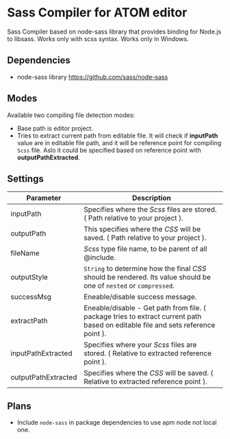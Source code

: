 # Sass Compiler for ATOM editor

Sass Compiler based on node-sass library that provides binding for Node.js to libsass. Works only with scss syntax.
Works only in Windows.

## Dependencies
* node-sass library https://github.com/sass/node-sass

## Modes
Available two compiling file detection modes:
* Base path is editor project.
* Tries to extract current path from editable file. It will check if **inputPath** value are in editable file path, and it will be reference point for compiling `Scss` file. Aslo it could be specified based on reference point with **outputPathExtracted**.

## Settings
| Parameter           	| Description                                    	|
|---------------------	|--------------------------------------------------------------------------------------------------------------------	|
| inputPath           	| Specifies where the *Scss* files are stored. ( Path relative to your project ).                                    	|
| outputPath          	| This specifies where the *CSS* will be saved. ( Path relative to your project ).                                   	|
| fileName            	| *Scss* type file name, to be parent of all @include.                                                               	|
| outputStyle         	| `String` to determine how the final *CSS* should be rendered. Its value should be one of `nested` or `compressed`. 	|
| successMsg          	| Eneable/disable success message.                                                                                   	|
| extractPath         	| Eneable/disable - Get path from file. ( package tries to extract current path based on editable file and sets reference point ).                              	|
| inputPathExtracted  	| Specifies where your *Scss* files are stored. ( Relative to extracted reference point ).                            	|
| outputPathExtracted 	| Specifies where the *CSS* will be saved. ( Relative to extracted reference point ).                                 	|

## Plans
* Include `node-sass` in package dependencies to use apm node not local one.
